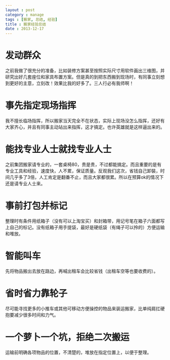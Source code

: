 ```yaml
---
layout : post
category : manage
tags : [搬家, 总结, 经验]
title : 搬家经验总结
date : 2013-12-17
---
```


# 发动群众

之前我做了很充分的准备，比如装修方案甚至按照实际尺寸用软件画出三维图，并研究出好几套座位和家具布置方案。但是真的到把东西搬到现场时，有同事立刻想到更好的主意，立刻改！效果比我的好多了。三人行必有我师啊！

# 事先指定现场指挥

我不擅长临场指挥，所以搬家当天完全不在状态，实际上现场没怎么指挥，还好有大家齐心，并且有同事主动站出来指挥，这才搞定。也许英雄就是这样逼出来的。

# 能找专业人士就找专业人士

之前集团搬家请专业的，一套桌椅80，贵是贵，不过都能搞定。而且重要的是有专业工具和经验，速度快，人不累，保证质量。反观我们这次，省钱自己卸裝，时间几乎多了3倍，人工肯定是翻番不止，而且大家都很累。所以在预算ok的情况下还是请专业人士来。

# 事前打包并标记

整理时有条件用纸箱子（没有可以上淘宝买）和封箱带，用记号笔在箱子六面都写上自己的标记。没有纸箱子用手提袋，最好是硬纸袋（有绳子可以拎的）方便运输和堆放。

# 智能叫车

先将物品搬出去放在路边，再喊出租车会比较省钱（出租车空等也要收费的）。

# 省时省力靠轮子

尽可能寻找更多的小推车或其他可移动方便操控的物品来装运搬家，比单纯肩扛硬抱要减少很多时间和力气。

# 一个萝卜一个坑，拒绝二次搬运

运输前明确各项物品的位置，不清楚的，堆放在指定位置上，以便于整理。
